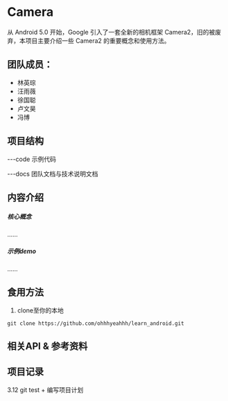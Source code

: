 # Camera 

从 Android 5.0 开始，Google 引入了一套全新的相机框架 Camera2，旧的被废弃，本项目主要介绍一些 Camera2 的重要概念和使用方法。

## 团队成员：

- 林英琮 
- 汪雨薇 
- 徐国聪 
- 卢文昊 
- 冯博

## 项目结构

---code 示例代码

---docs 团队文档与技术说明文档

## 内容介绍

##### 核心概念

……

##### 示例demo

……

## 食用方法

1. clone至你的本地

```git
git clone https://github.com/ohhhyeahhh/learn_android.git
```



## 相关API & 参考资料



## 项目记录

3.12 git test + 编写项目计划